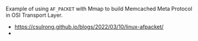 Example of using `AF_PACKET` with Mmap to build Memcached Meta Protocol in OSI Transport Layer.

* https://csulrong.github.io/blogs/2022/03/10/linux-afpacket/
*